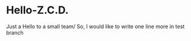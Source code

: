 # Hello-Z.C.D.
Just a Hello to a small team/
So, I would like to write one line more in test branch
